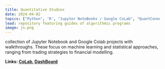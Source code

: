 ```yaml
---
title: Quantitative Studies
date: 2024-04-02
topics: ["Python", 'R', "Jupyter NoteBooks / Google CoLab", "QuantConnect"]
lead: repository featuring guides of algorithmic programs
image: jn.png
---
```


collection of Jupyter Notebook and Google Colab projects with walkthroughs. These focus on machine learning and statistical approaches, ranging from trading strategies to financial modelling.

**Links: [CoLab](https://github.com/dylanhans/notebook_projects), 
[DashBoard]()**

